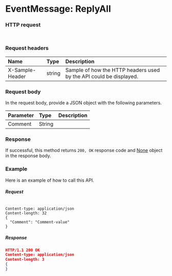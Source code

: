 # EventMessage: ReplyAll


### HTTP request
```http


```
### Request headers
| Name       | Type | Description|
|:---------------|:--------|:----------|
| X-Sample-Header  | string  | Sample of how the HTTP headers used by the API could be displayed.|

### Request body
In the request body, provide a JSON object with the following parameters.

| Parameter	   | Type	|Description|
|:---------------|:--------|:----------|
|Comment|String||

### Response
If successful, this method returns `200, OK` response code and [None](../resources/none.md) object in the response body.

### Example
Here is an example of how to call this API.
##### Request
```http

Content-type: application/json
Content-length: 32
{
  "Comment": "Comment-value"
}
```
##### Response
```json
HTTP/1.1 200 OK
Content-type: application/json
Content-length: 3
{
}
```

<!-- uuid: aef5cd72-125e-4987-9b95-bb7646074a7e
2015-10-09 17:20:41 UTC -->